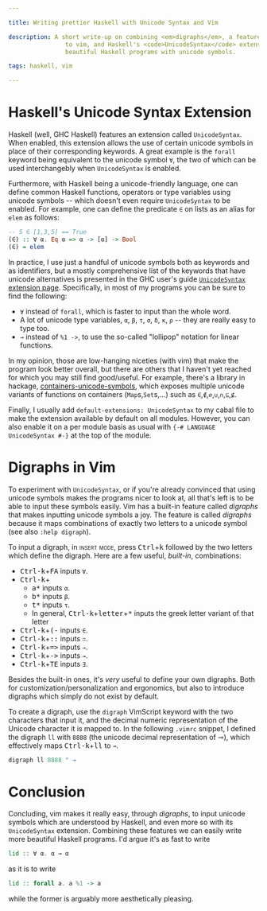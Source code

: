 ```yaml
---

title: Writing prettier Haskell with Unicode Syntax and Vim

description: A short write-up on combining <em>digraphs</em>, a feature built-in
                to vim, and Haskell's <code>UnicodeSyntax</code> extension, to easily write
                beautiful Haskell programs with unicode symbols.

tags: haskell, vim

---
```


# Haskell's Unicode Syntax Extension

Haskell (well, GHC Haskell) features an extension called `UnicodeSyntax`. When
enabled, this extension allows the use of certain unicode symbols in place of
their corresponding keywords. A great example is the `forall` keyword being
equivalent to the unicode symbol `∀`, the two of which can be used
interchangebly when `UnicodeSyntax` is enabled.

Furthermore, with Haskell being a unicode-friendly language, one can define
common Haskell functions, operators or type variables using unicode symbols --
which doesn't even require `UnicodeSyntax` to be enabled. For example, one can
define the predicate `∈` on lists as an alias for `elem` as follows:
```haskell
-- 5 ∈ [1,3,5] == True
(∈) :: ∀ α. Eq α => α -> [α] -> Bool
(∈) = elem
```
In practice, I use just a handful of unicode symbols both as keywords and as
identifiers, but a mostly comprehensive list of the keywords that have unicode
alternatives is presented in the GHC user's guide [`UnicodeSyntax` extension
page](https://ghc.gitlab.haskell.org/ghc/doc/users_guide/exts/unicode_syntax.html).
Specifically, in most of my programs you can be sure to find the following:

- `∀` instead of `forall`, which is faster to input than the whole word.
- A lot of unicode type variables, `α`, `β`, `τ`, `σ`, `δ`, `κ`, `ρ` -- they are
    really easy to type too.
- `⊸` instead of `%1 ->`, to use the so-called "lollipop" notation for linear
    functions.
<!-- , which is read "lollipop" rather than "what the h★ll" -->

In my opinion, those are low-hanging niceties (with vim) that make the program
look better overall, but there are others that I haven't yet reached for
which you may still find good/useful. For example, there's a library in
hackage, [containers-unicode-symbols](https://hackage.haskell.org/package/containers-unicode-symbols),
which exposes multiple unicode variants of functions on containers
(`Map`s,`Set`s,...) such as `∈`,`∉`,`∅`,`∪`,`∩`,`⊆`,`⊈`.

Finally, I usually add `default-extensions: UnicodeSyntax` to my cabal
file to make the extension available by default on all modules. However, you can
also enable it on a per module basis as usual with `{-# LANGUAGE UnicodeSyntax
#-}` at the top of the module.

# Digraphs in Vim

To experiment with `UnicodeSyntax`, or if you're already convinced that using
unicode symbols makes the programs nicer to look at, all that's left is to be
able to input these symbols easily.
Vim has a built-in feature called *digraphs* that makes inputting unicode
symbols a joy. The feature is called *digraphs* because it maps combinations of
exactly two letters to a unicode symbol (see also `:help digraph`).

To input a digraph, in <span class="smallcaps">insert mode</span>, press
<kbd>Ctrl</kbd>+<kbd>k</kbd> followed by the two letters which define the digraph.
Here are a few useful, *built-in*, combinations:

- <kbd>Ctrl-k</kbd>+<kbd>FA</kbd> inputs `∀`.
- <kbd>Ctrl-k</kbd>+
    - <kbd>a*</kbd> inputs `α`.
    - <kbd>b*</kbd> inputs `β`.
    - <kbd>t*</kbd> inputs `τ`.
    - In general, <kbd>Ctrl-k</kbd>+<kbd>letter</kbd>+<kbd>*</kbd> inputs the greek letter variant
        of that letter
- <kbd>Ctrl-k</kbd>+<kbd>(-</kbd> inputs `∈`.
- <kbd>Ctrl-k</kbd>+<kbd>::</kbd> inputs `∷`.
- <kbd>Ctrl-k</kbd>+<kbd>=></kbd> inputs `⇒`.
- <kbd>Ctrl-k</kbd>+<kbd>-></kbd> inputs `→`.
- <kbd>Ctrl-k</kbd>+<kbd>TE</kbd> inputs `∃`.

<!-- ## Custom Digraphs -->

Besides the built-in ones, it's *very* useful to define your own digraphs. Both
for customization/personalization and ergonomics, but also to introduce digraphs
which simply do not exist by default.

To create a digraph, use the `digraph` VimScript keyword with the two characters
that input it, and the decimal numeric representation of the Unicode character
it is mapped to. In the following `.vimrc` snippet, I defined the digraph `ll`
with `8888` (the unicode decimal representation of ⊸), which effectively maps
<kbd>Ctrl-k</kbd>+<kbd>ll</kbd> to `⊸`.
```haskell
digraph ll 8888 " ⊸
```

# Conclusion

Concluding, vim makes it really easy, through *digraphs*, to input unicode
symbols which are understood by Haskell, and even more so with its
`UnicodeSyntax` extension. Combining these features we can easily write more beautiful
Haskell programs. I'd argue it's as fast to write
```haskell
lid :: ∀ α. α ⊸ α
```
as it is to write
```haskell
lid :: forall a. a %1 -> a
```
while the former is arguably more aesthetically pleasing.

